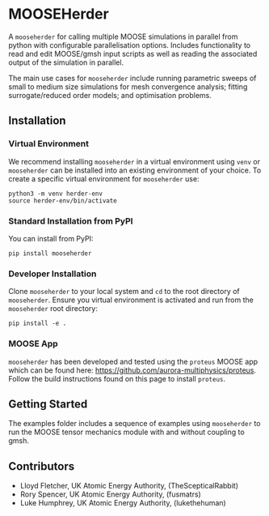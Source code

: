 # MOOSEHerder
A `mooseherder` for calling multiple MOOSE simulations in parallel from python with configurable parallelisation options. Includes functionality to read and edit MOOSE/gmsh input scripts as well as reading the associated output of the simulation in parallel.

The main use cases for `mooseherder` include running parametric sweeps of small to medium size simulations for mesh convergence analysis; fitting surrogate/reduced order models; and optimisation problems.

## Installation
### Virtual Environment

We recommend installing `mooseherder` in a virtual environment using `venv` or `mooseherder` can be installed into an existing environment of your choice. To create a specific virtual environment for `mooseherder` use:

```
python3 -m venv herder-env
source herder-env/bin/activate
```

### Standard Installation from PyPI

You can install from PyPI:

```
pip install mooseherder
```

### Developer Installation

Clone `mooseherder` to your local system and `cd` to the root directory of `mooseherder`. Ensure you virtual environment is activated and run from the `mooseherder` root directory:

```
pip install -e .
```

### MOOSE App

`mooseherder` has been developed and tested using the `proteus` MOOSE app which can be found here: https://github.com/aurora-multiphysics/proteus. Follow the build instructions found on this page to install `proteus`.

## Getting Started

The examples folder includes a sequence of examples using `mooseherder` to run the MOOSE tensor mechanics module with and without coupling to gmsh.

## Contributors

- Lloyd Fletcher, UK Atomic Energy Authority, (TheScepticalRabbit)
- Rory Spencer, UK Atomic Energy Authority, (fusmatrs)
- Luke Humphrey, UK Atomic Energy Authority, (lukethehuman)